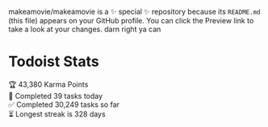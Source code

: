 makeamovie/makeamovie is a ✨ special ✨ repository because its `README.md` (this file) appears on your GitHub profile.
You can click the Preview link to take a look at your changes. darn right ya can

# Todoist Stats

<!-- TODO-IST:START -->
🏆  43,380 Karma Points           
🌸  Completed 39 tasks today           
✅  Completed 30,249 tasks so far           
⏳  Longest streak is 328 days
<!-- TODO-IST:END -->